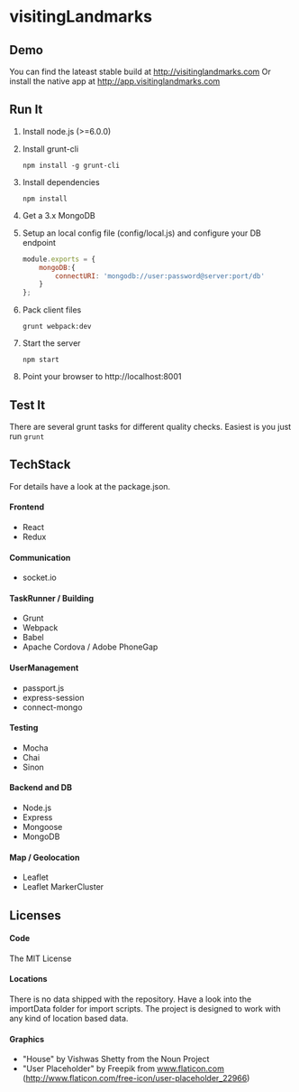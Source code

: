 # visitingLandmarks

## Demo
You can find the lateast stable build at http://visitinglandmarks.com
Or install the native app at http://app.visitinglandmarks.com

## Run It
1. Install node.js (>=6.0.0)
2. Install grunt-cli 

    ```
    npm install -g grunt-cli
    ```
    
3. Install dependencies

    ```
    npm install
    ```
    
4. Get a 3.x MongoDB
5. Setup an local config file (config/local.js) and configure your DB endpoint

    ```javascript
    module.exports = {
        mongoDB:{
            connectURI: 'mongodb://user:password@server:port/db'
        }
    };
    ```
    
6. Pack client files

    ```
    grunt webpack:dev
    ```
    
7. Start the server

    ```
    npm start
    ```
    
8. Point your browser to http://localhost:8001
    
## Test It
There are several grunt tasks for different quality checks. Easiest is you just run `grunt`

## TechStack

For details have a look at the package.json.

#### Frontend
* React
* Redux

#### Communication
* socket.io

#### TaskRunner / Building
* Grunt
* Webpack
* Babel
* Apache Cordova / Adobe PhoneGap

#### UserManagement
* passport.js
* express-session
* connect-mongo

#### Testing
* Mocha
* Chai
* Sinon

#### Backend and DB
* Node.js
* Express
* Mongoose
* MongoDB

#### Map / Geolocation
* Leaflet
* Leaflet MarkerCluster

## Licenses

#### Code

The MIT License

#### Locations

There is no data shipped with the repository. Have a look into the importData folder for import scripts.
The project is designed to work with any kind of location based data.

#### Graphics
* "House" by Vishwas Shetty from the Noun Project
* "User Placeholder" by Freepik from www.flaticon.com  (http://www.flaticon.com/free-icon/user-placeholder_22966)
